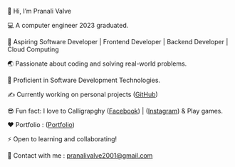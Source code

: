 👋 Hi, I’m Pranali Valve

💻 A computer engineer 2023 graduated.

🎯 Aspiring Software Developer | Frontend Developer | Backend Developer | Cloud Computing

🌏 Passionate about coding and solving real-world problems.

💯 Proficient in Software Development Technologies.

✍️ Currently working on personal projects ([GitHub](https://github.com/pranalivalve1108))

😎 Fun fact: I love to Calligrapghy ([Facebook](https://www.facebook.com/share/o6jxrFpPdJbqmTPZ/)) | ([Instagram](https://www.instagram.com/pranaliii_calligraphy?utm_source=ig_web_button_share_sheet&igsh=ZDNlZDc0MzIxNw==)) & Play games.

❤️ Portfolio : ([Portfolio](https://pranalii-portfolio.netlify.app))

⚡ Open to learning and collaborating!

📧 Contact with me : pranalivalve2001@gmail.com
